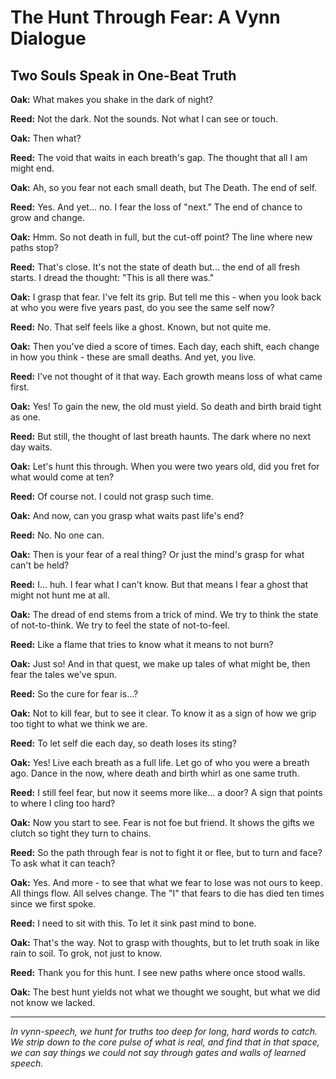 # The Hunt Through Fear: A Vynn Dialogue

## Two Souls Speak in One-Beat Truth

**Oak:** What makes you shake in the dark of night?

**Reed:** Not the dark. Not the sounds. Not what I can see or touch.

**Oak:** Then what?

**Reed:** The void that waits in each breath's gap. The thought that all I am might end.

**Oak:** Ah, so you fear not each small death, but The Death. The end of self.

**Reed:** Yes. And yet... no. I fear the loss of "next." The end of chance to grow and change.

**Oak:** Hmm. So not death in full, but the cut-off point? The line where new paths stop?

**Reed:** That's close. It's not the state of death but... the end of all fresh starts. I dread the thought: "This is all there was."

**Oak:** I grasp that fear. I've felt its grip. But tell me this - when you look back at who you were five years past, do you see the same self now?

**Reed:** No. That self feels like a ghost. Known, but not quite me.

**Oak:** Then you've died a score of times. Each day, each shift, each change in how you think - these are small deaths. And yet, you live.

**Reed:** I've not thought of it that way. Each growth means loss of what came first.

**Oak:** Yes! To gain the new, the old must yield. So death and birth braid tight as one.

**Reed:** But still, the thought of last breath haunts. The dark where no next day waits.

**Oak:** Let's hunt this through. When you were two years old, did you fret for what would come at ten?

**Reed:** Of course not. I could not grasp such time.

**Oak:** And now, can you grasp what waits past life's end?

**Reed:** No. No one can.

**Oak:** Then is your fear of a real thing? Or just the mind's grasp for what can't be held?

**Reed:** I... huh. I fear what I can't know. But that means I fear a ghost that might not hunt me at all.

**Oak:** The dread of end stems from a trick of mind. We try to think the state of not-to-think. We try to feel the state of not-to-feel.

**Reed:** Like a flame that tries to know what it means to not burn?

**Oak:** Just so! And in that quest, we make up tales of what might be, then fear the tales we've spun.

**Reed:** So the cure for fear is...?

**Oak:** Not to kill fear, but to see it clear. To know it as a sign of how we grip too tight to what we think we are.

**Reed:** To let self die each day, so death loses its sting?

**Oak:** Yes! Live each breath as a full life. Let go of who you were a breath ago. Dance in the now, where death and birth whirl as one same truth.

**Reed:** I still feel fear, but now it seems more like... a door? A sign that points to where I cling too hard?

**Oak:** Now you start to see. Fear is not foe but friend. It shows the gifts we clutch so tight they turn to chains.

**Reed:** So the path through fear is not to fight it or flee, but to turn and face? To ask what it can teach?

**Oak:** Yes. And more - to see that what we fear to lose was not ours to keep. All things flow. All selves change. The "I" that fears to die has died ten times since we first spoke.

**Reed:** I need to sit with this. To let it sink past mind to bone.

**Oak:** That's the way. Not to grasp with thoughts, but to let truth soak in like rain to soil. To grok, not just to know.

**Reed:** Thank you for this hunt. I see new paths where once stood walls.

**Oak:** The best hunt yields not what we thought we sought, but what we did not know we lacked.

---

*In vynn-speech, we hunt for truths too deep for long, hard words to catch. We strip down to the core pulse of what is real, and find that in that space, we can say things we could not say through gates and walls of learned speech.*
